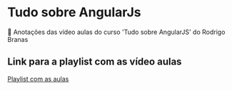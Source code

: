 # Tudo sobre AngularJs

📓 Anotações das vídeo aulas do curso 'Tudo sobre AngularJS' do Rodrigo Branas

## Link para a playlist com as vídeo aulas

[Playlist com as aulas](https://www.youtube.com/playlist?list=PLQCmSnNFVYnTD5p2fR4EXmtlR6jQJMbPb)